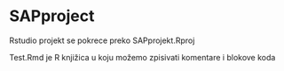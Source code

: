 # SAPproject

Rstudio projekt se pokrece preko SAPprojekt.Rproj

Test.Rmd je R knjižica u koju možemo zpisivati komentare i blokove koda
